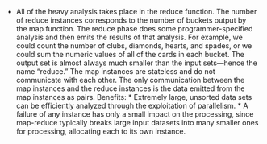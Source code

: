 *  All of the heavy analysis takes place in the reduce function. The number of reduce instances corresponds to the number of buckets output by the map function. The reduce phase does some programmer-specified analysis and then emits the results of that analysis. For example, we could count the number of clubs, diamonds, hearts, and spades, or we could sum the numeric values of all of the cards in each bucket. The output set is almost always much smaller than the input sets—hence the name “reduce.” The map instances are stateless and do not communicate with each other. The only communication between the map instances and the reduce instances is the data emitted from the map instances as  pairs. Benefits: *  Extremely large, unsorted data sets can be efficiently analyzed through the exploitation of parallelism. *  A failure of any instance has only a small impact on the processing, since map-reduce typically breaks large input datasets into many smaller ones for processing, allocating each to its own instance.